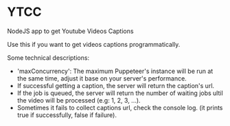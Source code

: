 # YTCC
NodeJS app to get Youtube Videos Captions

Use this if you want to get videos captions programmatically.

Some technical descriptions:
+ 'maxConcurrency': The maximum Puppeteer's instance will be run at the same time, adjust it base on your server's performance.
+ If successful getting a caption, the server will return the caption's url.
+ If the job is queued, the server will return the number of waiting jobs ultil the video will be processed (e.g: 1, 2, 3, ...).
+ Sometimes it fails to collect captions url, check the console log. (it prints true if successfully, false if failure).
